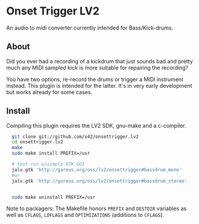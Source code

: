 Onset Trigger LV2
=================

An audio to midi converter currently intended for Bass/Kick-drums.

About
-----

Did you ever had a recording of a kickdrum that just sounds bad and pretty
much any MIDI sampled kick is more suitable for repairing the recording?

You have two options, re-record the drums or trigger a MIDI instrument instead.
This plugin is intended for the latter. It's in very early development but
works already for some cases.

Install
-------

Compiling this plugin requires the LV2 SDK, gnu-make and a c-compiler.

```bash
  git clone git://github.com/x42/onsettrigger.lv2
  cd onsettrigger.lv2
  make
  sudo make install PREFIX=/usr

  # test run w/simple GTK GUI
  jalv.gtk 'http://gareus.org/oss/lv2/onsettrigger#bassdrum_mono'
  #or
  jalv.gtk 'http://gareus.org/oss/lv2/onsettrigger#bassdrum_stereo'


  sudo make uninstall PREFIX=/usr
```

Note to packagers: The Makefile honors `PREFIX` and `DESTDIR` variables as well
as `CFLAGS`, `LDFLAGS` and `OPTIMIZATIONS` (additions to `CFLAGS`).

